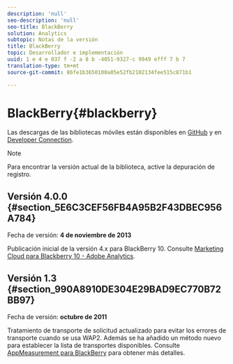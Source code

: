 ```yaml
---
description: 'null'
seo-description: 'null'
seo-title: BlackBerry
solution: Analytics
subtopic: Notas de la versión
title: BlackBerry
topic: Desarrollador e implementación
uuid: 1 e 4 e 037 f -2 a 8 b -4051-9327-c 9949 efff 7 b 7
translation-type: tm+mt
source-git-commit: 86fe1b3650100a05e52fb2102134fee515c871b1

---
```



# BlackBerry{#blackberry}

Las descargas de las bibliotecas móviles están disponibles en [GitHub](https://github.com/Adobe-Marketing-Cloud/mobile-services) y en [Developer Connection](https://marketing.adobe.com/developer/gallery/marketing-cloud-for-blackberry-10-adobe-analytics).

>[!NOTE]
>
>Para encontrar la versión actual de la biblioteca, active la depuración de registro.

## Versión 4.0.0 {#section_5E6C3CEF56FB4A95B2F43DBEC956A784}

Fecha de versión: **4 de noviembre de 2013**

Publicación inicial de la versión 4.x para BlackBerry 10. Consulte [Marketing Cloud para Blackberry 10 - Adobe Analytics](https://marketing.adobe.com/developer/gallery/marketing-cloud-for-blackberry-10-adobe-analytics).

## Versión 1.3 {#section_990A8910DE304E29BAD9EC770B72BB97}

Fecha de versión: **octubre de 2011**

Tratamiento de transporte de solicitud actualizado para evitar los errores de transporte cuando se usa WAP2. Además se ha añadido un método nuevo para establecer la lista de transportes disponibles. Consulte [AppMeasurement para BlackBerry](https://marketing.adobe.com/resources/help/en_US/sc/appmeasurement/blackberry/oms_sc_appmeasure_blackberry.pdf) para obtener más detalles.

